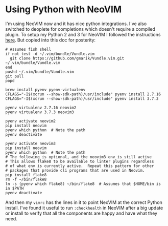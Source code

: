 # Using Python with NeoVIM

I'm using NeoVIM now and it has nice python integrations. I've also switched to deoplete for completions which doesn't require a compiled plugin. To setup my Python 2 and 3 for NeoVIM I followed the instructions [here](https://github.com/zchee/deoplete-jedi/wiki/Setting-up-Python-for-Neovim). But copied into this doc for posterity:

    # Assumes fish shell
    if not test -d ~/.vim/bundle/Vundle.vim
      git clone https://github.com/gmarik/Vundle.vim.git ~/.vim/bundle/Vundle.vim
    end
    pushd ~/.vim/bundle/Vundle.vim
    git pull
    popd

    brew install pyenv pyenv-virtualenv
    CFLAGS="-I$(xcrun --show-sdk-path)/usr/include" pyenv install 2.7.16
    CFLAGS="-I$(xcrun --show-sdk-path)/usr/include" pyenv install 3.7.3

    pyenv virtualenv 2.7.16 neovim2
    pyenv virtualenv 3.7.3 neovim3

    pyenv activate neovim2
    pip install neovim
    pyenv which python  # Note the path
    pyenv deactivate

    pyenv activate neovim3
    pip install neovim
    pyenv which python  # Note the path
    # The following is optional, and the neovim3 env is still active
    # This allows flake8 to be available to linter plugins regardless
    # of what env is currently active.  Repeat this pattern for other
    # packages that provide cli programs that are used in Neovim.
    pip install flake8
    rm -f ~/bin/flake8
    ln -s (pyenv which flake8) ~/bin/flake8  # Assumes that $HOME/bin is in $PATH
    pyenv deactivate

And then my `vimrc` has the lines in it to point NeoVIM at the correct Python install. I've found it useful to run `:checkhealth` in NeoVIM after a big update or install to verify that all the components are happy and have what they need.
